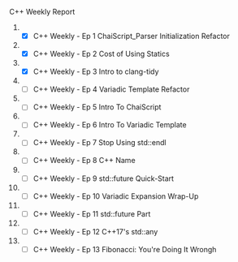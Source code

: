 

C++ Weekly Report

1. - [x] C++ Weekly - Ep 1 ChaiScript_Parser Initialization Refactor 
2. - [x] C++ Weekly - Ep 2 Cost of Using Statics   
3. - [x] C++ Weekly - Ep 3 Intro to clang-tidy     
4. - [ ] C++ Weekly - Ep 4 Variadic Template Refactor     
5. - [ ] C++ Weekly - Ep 5 Intro To ChaiScript     
6. - [ ] C++ Weekly - Ep 6 Intro To Variadic Template     
7. - [ ] C++ Weekly - Ep 7 Stop Using std::endl     
8. - [ ] C++ Weekly - Ep 8 C++ Name      
9. - [ ] C++ Weekly - Ep 9 std::future Quick-Start     
10. - [ ] C++ Weekly - Ep 10 Variadic Expansion Wrap-Up     
11. - [ ] C++ Weekly - Ep 11 std::future Part      
12. - [ ] C++ Weekly - Ep 12 C++17's std::any     
13. - [ ] C++ Weekly - Ep 13 Fibonacci: You're Doing It Wrongh
